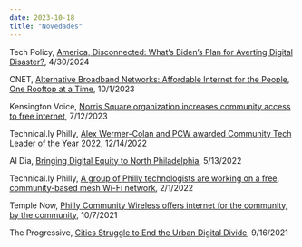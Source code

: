 ```yaml
---
date: 2023-10-18
title: "Novedades"
---
```


Tech Policy, [America, Disconnected: What’s Biden’s Plan for Averting Digital Disaster?](https://www.techpolicy.press/america-disconnected-whats-bidens-plan-for-averting-digital-disaster/), 4/30/2024  

CNET, [Alternative Broadband Networks: Affordable Internet for the People, One Rooftop at a Time](https://www.cnet.com/home/internet/features/alternative-broadband-networks-affordable-internet-for-the-people-one-rooftop-at-a-time/), 10/1/2023

Kensington Voice, [Norris Square organization increases community access to free internet](https://kensingtonvoice.com/en/norris-square-organization-increases-community-access-to-free-internet/), 7/12/2023

Technical.ly Philly, [Alex Wermer-Colan and PCW awarded Community Tech Leader of the Year 2022](https://technical.ly/startups/philly-2022-technically-awards-winners/), 12/14/2022

Al Dia, [Bringing Digital Equity to North Philadelphia](https://aldianews.com/local/philadelphia/digital-equity-day), 5/13/2022

Technical.ly Philly, [A group of Philly technologists are working on a free, community-based mesh Wi-Fi network](https://technical.ly/2022/01/12/philly-community-wireless-phillywisper-mesh-wifi/), 2/1/2022  

Temple Now, [Philly Community Wireless offers internet for the community, by the community](https://news.temple.edu/news/2021-10-07/philly-community-wireless-offers-internet-community-community), 10/7/2021  

The Progressive, [Cities Struggle to End the Urban Digital Divide](https://progressive.org/latest/urban-digital-divide-rosen-210916/), 9/16/2021